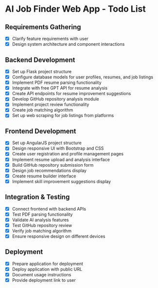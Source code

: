 # AI Job Finder Web App - Todo List

## Requirements Gathering
- [x] Clarify feature requirements with user
- [x] Design system architecture and component interactions

## Backend Development
- [x] Set up Flask project structure
- [x] Configure database models for user profiles, resumes, and job listings
- [x] Implement PDF resume parsing functionality
- [x] Integrate with free GPT API for resume analysis
- [x] Create API endpoints for resume improvement suggestions
- [x] Develop GitHub repository analysis module
- [x] Implement project review functionality
- [x] Create job matching algorithm
- [x] Set up web scraping for job listings from platforms

## Frontend Development
- [x] Set up AngularJS project structure
- [x] Design responsive UI with Bootstrap and CSS
- [x] Create user registration and profile management pages
- [x] Implement resume upload and analysis interface
- [x] Build GitHub repository submission form
- [x] Design job recommendations display
- [x] Create resume builder interface
- [x] Implement skill improvement suggestions display

## Integration & Testing
- [x] Connect frontend with backend APIs
- [x] Test PDF parsing functionality
- [x] Validate AI analysis features
- [x] Test GitHub repository review
- [x] Verify job matching algorithm
- [x] Ensure responsive design on different devices

## Deployment
- [x] Prepare application for deployment
- [x] Deploy application with public URL
- [x] Document usage instructions
- [x] Provide deployment link to user
